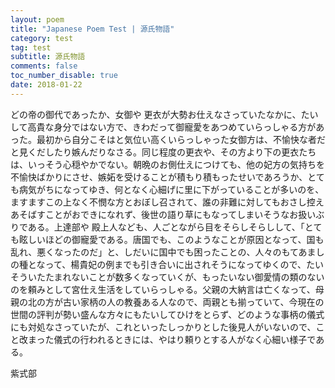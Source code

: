 ```yaml
---
layout: poem
title: "Japanese Poem Test | 源氏物語"
category: test
tag: test
subtitle: 源氏物語
comments: false
toc_number_disable: true
date: 2018-01-22
---
```


どの帝の御代であったか、女御や 更衣が大勢お仕えなさっていたなかに、たいして高貴な身分ではない方で、きわだって御寵愛をあつめていらっしゃる方があった。最初から自分こそはと気位い高くいらっしゃった女御方は、不愉快な者だと見くだしたり嫉んだりなさる。同じ程度の更衣や、その方より下の更衣たちは、いっそう心穏やかでない。朝晩のお側仕えにつけても、他の妃方の気持ちを不愉快ばかりにさせ、嫉妬を受けることが積もり積もったせいであろうか、とても病気がちになってゆき、何となく心細げに里に下がっていることが多いのを、ますますこの上なく不憫な方とおぼし召されて、誰の非難に対してもおさし控えあそばすことがおできになれず、後世の語り草にもなってしまいそうなお扱いぶりである。上達部や 殿上人なども、人ごとながら目をそらしそらしして、「とても眩しいほどの御寵愛である。唐国でも、このようなことが原因となって、国も乱れ、悪くなったのだ」と、しだいに国中でも困ったことの、人々のもてあましの種となって、楊貴妃の例までも引き合いに出されそうになってゆくので、たいそういたたまれないことが数多くなっていくが、もったいない御愛情の類のないのを頼みとして宮仕え生活をしていらっしゃる。父親の大納言は亡くなって、母親の北の方が古い家柄の人の教養ある人なので、両親とも揃っていて、今現在の世間の評判が勢い盛んな方々にもたいしてひけをとらず、どのような事柄の儀式にも対処なさっていたが、これといったしっかりとした後見人がいないので、こと改まった儀式の行われるときには、やはり頼りとする人がなく心細い様子である。

紫式部
